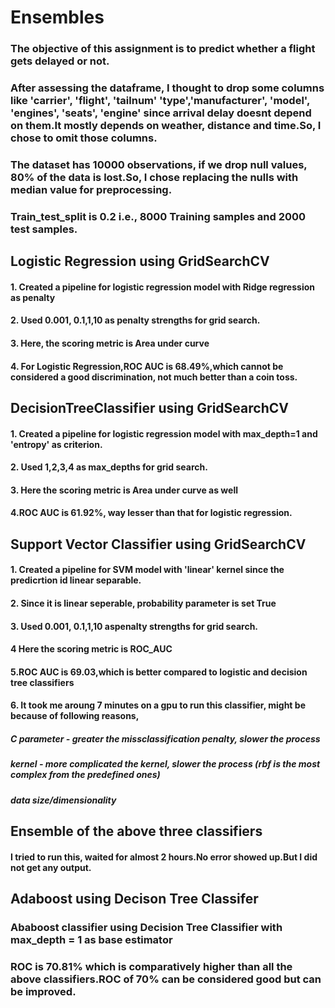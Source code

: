 # Ensembles
### The objective of this assignment is to predict whether a flight gets delayed or not.
### After assessing the dataframe, I thought to drop some columns like **'carrier', 'flight', 'tailnum' 'type','manufacturer', 'model', 'engines', 'seats', 'engine'** since arrival delay doesnt depend on them.It mostly depends on weather, distance and time.So, I chose to omit those columns.
### The dataset has 10000 observations, if we drop null values, 80% of the data is lost.So, I chose replacing the nulls with median value for preprocessing.
### Train_test_split is 0.2 i.e., 8000 Training samples and 2000 test samples.


## Logistic Regression using GridSearchCV
#### 1. Created a pipeline for logistic regression model with Ridge regression as penalty
#### 2. Used 0.001, 0.1,1,10 as penalty strengths for grid search.
#### 3. Here,  the scoring metric is Area under curve
#### 4. For Logistic Regression,ROC AUC is 68.49%,which cannot be considered a good discrimination, not much better than a coin toss.

## DecisionTreeClassifier using GridSearchCV
#### 1. Created a pipeline for logistic regression model with max_depth=1 and 'entropy' as criterion.
#### 2. Used 1,2,3,4 as max_depths for grid search.
#### 3. Here the scoring metric is Area under curve as well
#### 4.ROC AUC is 61.92%, way lesser than that for logistic regression.

## Support Vector Classifier using GridSearchCV
#### 1. Created a pipeline for SVM model with 'linear' kernel since the predicrtion id linear separable.
#### 2. Since it is linear seperable, probability parameter is set True
#### 3. Used 0.001, 0.1,1,10 aspenalty strengths for grid search.
#### 4 Here the scoring metric is ROC_AUC
#### 5.ROC AUC is 69.03,which is better compared to logistic and decision tree classifiers
#### 6. It took me aroung 7 minutes on a gpu to run this classifier, might be because of following reasons,
##### C parameter - greater the missclassification penalty, slower the process
##### kernel - more complicated the kernel, slower the process (rbf is the most complex from the predefined ones)
##### data size/dimensionality

## Ensemble of the above three classifiers
#### I tried to run this, waited for almost 2 hours.No error showed up.But I did not get any output.

## Adaboost using Decison Tree Classifer
### Ababoost classifier using Decision Tree Classifier with max_depth = 1 as base estimator
### ROC is 70.81% which is comparatively higher than all the above classifiers.ROC of 70% can be considered good but can be improved.
